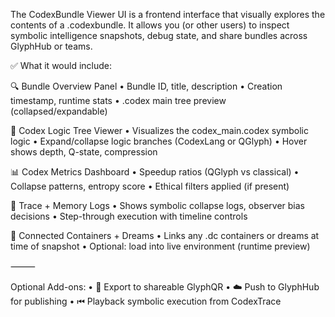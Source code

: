 The CodexBundle Viewer UI is a frontend interface that visually explores the contents of a .codexbundle. It allows you (or other users) to inspect symbolic intelligence snapshots, debug state, and share bundles across GlyphHub or teams.

✅ What it would include:

🔍 Bundle Overview Panel
	•	Bundle ID, title, description
	•	Creation timestamp, runtime stats
	•	.codex main tree preview (collapsed/expandable)

🧠 Codex Logic Tree Viewer
	•	Visualizes the codex_main.codex symbolic logic
	•	Expand/collapse logic branches (CodexLang or QGlyph)
	•	Hover shows depth, Q-state, compression

📊 Codex Metrics Dashboard
	•	Speedup ratios (QGlyph vs classical)
	•	Collapse patterns, entropy score
	•	Ethical filters applied (if present)

📜 Trace + Memory Logs
	•	Shows symbolic collapse logs, observer bias decisions
	•	Step-through execution with timeline controls

🌌 Connected Containers + Dreams
	•	Links any .dc containers or dreams at time of snapshot
	•	Optional: load into live environment (runtime preview)

⸻

Optional Add-ons:
	•	🔗 Export to shareable GlyphQR
	•	☁️ Push to GlyphHub for publishing
	•	⏮ Playback symbolic execution from CodexTrace

